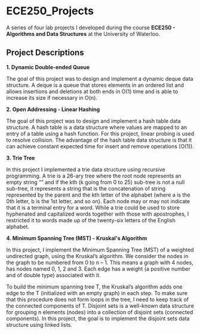# ECE250_Projects
A series of four lab projects I developed during the course **ECE250 - Algorithms and Data Structures** at the University of Waterloo.

## Project Descriptions

**1. Dynamic Double-ended Queue**

The goal of this project was to design and implement a dynamic deque data structure. A deque is a
queue that stores elements in an ordered list and allows insertions and deletions at both ends in
O(1) time and is able to increase its size if necessary in O(n).

**2. Open Addressing - Linear Hashing**

The goal of this project was to design and implement a hash table data structure. A hash table is a data
structure where values are mapped to an entry of a table using a hash function. For this project, linear
probing is used to resolve collision. The advantage of the hash table data structure is that it can achieve
constant expected time for insert and remove operations (O(1)).

**3. Trie Tree**

In this project I implemented a trie data structure using recursive programming. A trie is a 26-ary
tree where the root node represents an empty string “” and if the kth (k going from 0 to 25) sub-tree is not
a null sub-tree, it represents a string that is the concatenation of string represented by the parent and the
kth letter of the alphabet (where a is the 0th letter, b is the 1st letter, and so on). Each node may or may not
indicate that it is a terminal entry for a word. While a trie could be used to store hyphenated and
capitalized words together with those with apostrophes, I restricted it to words made up of the
twenty-six letters of the English alphabet.

**4. Minimum Spanning Tree (MST) - Kruskal's Algorithm**

In this project, I implement the Minimum Spanning Tree (MST) of a weighted undirected graph, using
the Kruskal’s algorithm. We consider the nodes in the graph to be numbered from 0 to n – 1. This means
a graph with 4 nodes, has nodes named 0, 1, 2 and 3. Each edge has a weight (a positive number and of
double type) associated with it.

To build the minimum spanning tree T, the Kruskal’s algorithm adds one edge to the T (initialized with
an empty graph) in each step. To make sure that this procedure does not form loops in the tree, I need to
keep track of the connected components of T. Disjoint sets is a well-known data structure for grouping n
elements (nodes) into a collection of disjoint sets (connected components). In this project, the goal is to
implement the disjoint sets data structure using linked lists.
